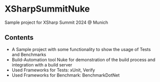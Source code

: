 # XSharpSummitNuke
Sample project for XSharp Summit 2024 @ Munich

## Contents
- A Sample project with some functionality to show the usage of Tests and Benchmarks
- Build-Automation tool Nuke for demonstration of the build process and integration with a build server
- Used Frameworks for Tests: xUnit, Verify
- Used Frameworks for Benchmark: BenchmarkDotNet
  
